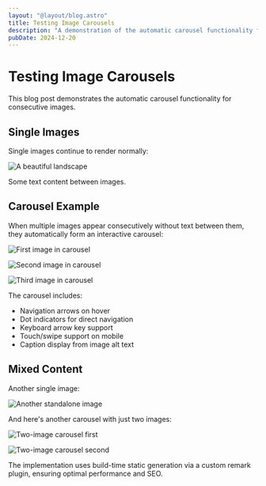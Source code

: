 ```yaml
---
layout: "@layout/blog.astro"
title: Testing Image Carousels
description: "A demonstration of the automatic carousel functionality for consecutive images in blog posts."
pubDate: 2024-12-20
---
```


# Testing Image Carousels

This blog post demonstrates the automatic carousel functionality for consecutive images.

## Single Images

Single images continue to render normally:

![A beautiful landscape](https://picsum.photos/800/400?random=1)

Some text content between images.

## Carousel Example

When multiple images appear consecutively without text between them, they automatically form an interactive carousel:

![First image in carousel](https://picsum.photos/800/400?random=2)

![Second image in carousel](https://picsum.photos/800/400?random=3)

![Third image in carousel](https://picsum.photos/800/400?random=4)

The carousel includes:
- Navigation arrows on hover
- Dot indicators for direct navigation  
- Keyboard arrow key support
- Touch/swipe support on mobile
- Caption display from image alt text

## Mixed Content

Another single image:

![Another standalone image](https://picsum.photos/800/400?random=5)

And here's another carousel with just two images:

![Two-image carousel first](https://picsum.photos/800/400?random=6)

![Two-image carousel second](https://picsum.photos/800/400?random=7)

The implementation uses build-time static generation via a custom remark plugin, ensuring optimal performance and SEO.
